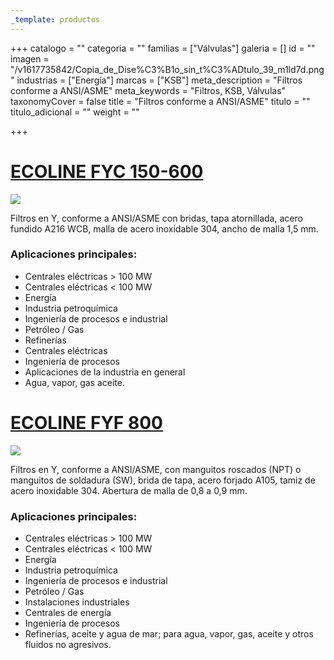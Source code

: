 ```yaml
---
_template: productos
---
```






+++
catalogo = ""
categoria = ""
familias = ["Válvulas"]
galeria = []
id = ""
imagen = "/v1617735842/Copia_de_Dise%C3%B1o_sin_t%C3%ADtulo_39_m1ld7d.png"
industrias = ["Energía"]
marcas = ["KSB"]
meta_description = "Filtros conforme a ANSI/ASME"
meta_keywords = "Filtros, KSB, Válvulas"
taxonomyCover = false
title = "Filtros conforme a ANSI/ASME"
titulo = ""
titulo_adicional = ""
weight = ""

+++
# [**ECOLINE FYC 150-600**](https://products.ksb.com/es-es/productos/valvulas/ecoline-fyc-150-600-31610)

![](https://res.cloudinary.com/novatec/v1596753406/es000665-ecoline-fyc-150-600_p3jmqm.png)

Filtros en Y, conforme a ANSI/ASME con bridas, tapa atornillada, acero fundido A216 WCB, malla de acero inoxidable 304, ancho de malla 1,5 mm.

### **Aplicaciones principales:**

* Centrales eléctricas > 100 MW
* Centrales eléctricas < 100 MW
* Energía
* Industria petroquímica
* Ingeniería de procesos e industrial
* Petróleo / Gas
* Refinerías
* Centrales eléctricas
* Ingeniería de procesos
* Aplicaciones de la industria en general
* Agua, vapor, gas aceite. 

# [**ECOLINE FYF 800**](https://products.ksb.com/es-es/productos/valvulas/valvulas-asme-ansi/ecoline-fyf-800-31636)

![](https://res.cloudinary.com/novatec/v1596753528/es000666-ecoline-fyf-800_mrmpqv.png)

Filtros en Y, conforme a ANSI/ASME, con manguitos roscados (NPT) o manguitos de soldadura (SW), brida de tapa, acero forjado A105, tamiz de acero inoxidable 304. Abertura de malla de 0,8 a 0,9 mm.

### **Aplicaciones principales:**

* Centrales eléctricas > 100 MW
* Centrales eléctricas < 100 MW
* Energía
* Industria petroquímica
* Ingeniería de procesos e industrial
* Petróleo / Gas
* Instalaciones industriales
* Centrales de energía
* Ingeniería de procesos
* Refinerías, aceite y agua de mar; para agua, vapor, gas, aceite y otros fluidos no agresivos.
